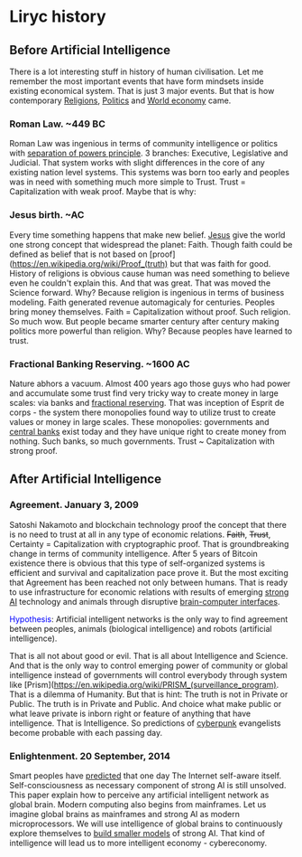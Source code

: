 # Liryc history

## Before Artificial Intelligence
There is a lot interesting stuff in history of human civilisation. Let me remember the most important events that have form mindsets inside existing economical system. That is just 3 major events. But that is how contemporary [Religions](https://en.wikipedia.org/wiki/Religion), [Politics](https://en.wikipedia.org/wiki/Politics) and [World economy](https://en.wikipedia.org/wiki/World_economy) came.
### Roman Law. ~449 BC
Roman Law was ingenious in terms of community intelligence or politics with [separation of powers principle](https://en.wikipedia.org/wiki/Separation_of_powers). 3 branches: Executive, Legislative and Judicial. That system works with slight differences in the core of any existing nation level systems. This systems was born too early and peoples was in need with something much more simple to Trust. Trust = Capitalization with weak proof. Maybe that is why:
### Jesus birth. ~AC
Every time something happens that make new belief. [Jesus](https://en.wikipedia.org/wiki/Jesus) give the world one strong concept that widespread the planet: Faith. Though faith could be defined as belief that is not based on [proof](https://en.wikipedia.org/wiki/Proof_(truth) but that was faith for good. History of religions is obvious cause human was need something to believe even he couldn't explain this. And that was great. That was moved the Science forward. Why? Because religion is ingenious in terms of business modeling. Faith generated revenue automagicaly for centuries. Peoples bring money themselves. Faith = Capitalization without proof. Such religion. So much wow. But people became smarter century after century making politics more powerful than religion. Why? Because peoples have learned to trust.
### Fractional Banking Reserving. ~1600 AC
Nature abhors a vacuum. Almost 400 years ago those guys who had power and accumulate some trust find very tricky way to create money in large scales: via banks and [fractional reserving](https://en.wikipedia.org/wiki/Fractional_reserve_banking). That was inception of Esprit de corps - the system there monopolies found way to utilize trust to create values or money in large scales. These monopolies: governments and [central banks](https://en.wikipedia.org/wiki/List_of_central_banks) exist today and they have unique right to create money from nothing. Such banks, so much governments. Trust ~ Capitalization with strong proof.
## After Artificial Intelligence
### Agreement. January 3, 2009
Satoshi Nakamoto and blockchain technology proof the concept that there is no need to trust at all in any type of economic relations. ~~Faith~~, ~~Trust~~, Certainty = Capitalization with cryptographic proof. That is groundbreaking change in terms of community intelligence. After 5 years of Bitcoin existence there is obvious that this type of self-organized systems is efficient and survival and capitalization pace prove it. But the most exciting that Agreement has been reached not only between humans. That is ready to use infrastructure for economic relations with results of emerging [strong AI](https://en.wikipedia.org/wiki/Artificial_general_intelligence) technology and animals through disruptive [brain-computer interfaces](https://en.wikipedia.org/wiki/Brain%E2%80%93computer_interface).

<span style="color:blue">Hypothesis</span>: Artificial intelligent networks is the only way to find agreement between peoples, animals (biological intelligence) and robots (artificial intelligence).

That is all not about good or evil. That is all about Intelligence and Science. And that is the only way to control emerging power of community or global intelligence instead of governments will control everybody through system like [Prism](https://en.wikipedia.org/wiki/PRISM_(surveillance_program). That is a dilemma of Humanity. But that is hint: The truth is not in Private or Public. The truth is in Private and Public. And choice what make public or what leave private is inborn right or feature of anything that have intelligence. That is Intelligence. So predictions of [cyberpunk](https://en.wikipedia.org/wiki/Cyberpunk) evangelists become probable with each passing day.
### Enlightenment. 20 September, 2014
Smart peoples have [predicted](http://blog.kareldonk.com/the-global-brain/) that one day The Internet self-aware itself. Self-consciousness as necessary component of strong AI is still unsolved. This paper explain how to perceive any artificial intelligent network as global brain. Modern computing also begins from mainframes. Let us imagine global brains as mainframes and strong AI as modern microprocessors. We will use intelligence of global brains to continuously explore themselves to [build smaller models](http://researchweb.watson.ibm.com/cognitive-computing/neurosynaptic-chips.shtml#fbid=RR9uP55_GYC) of strong AI. That kind of intelligence will lead us to more intelligent economy - cybereconomy.

